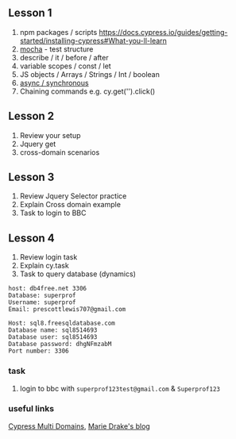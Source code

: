 ## Lesson 1
1. npm packages / scripts 
https://docs.cypress.io/guides/getting-started/installing-cypress#What-you-ll-learn
1. [mocha](https://mochajs.org/#getting-started) - test structure
1. describe / it / before / after
1. variable scopes / const / let
1. JS objects / Arrays / Strings / Int / boolean
1. [async / synchronous](https://mochajs.org/#asynchronous-code)
1. Chaining commands e.g. cy.get('').click()

## Lesson 2
1. Review your setup
1. Jquery get
1. cross-domain scenarios

## Lesson 3
1. Review Jquery Selector practice
1. Explain Cross domain example
1. Task to login to BBC

## Lesson 4
1. Review login task
1. Explain cy.task
1. Task to query database (dynamics)
```
host: db4free.net 3306
Database: superprof
Username: superprof
Email: prescottlewis707@gmail.com

Host: sql8.freesqldatabase.com
Database name: sql8514693
Database user: sql8514693
Database password: dhgNFmzabM
Port number: 3306
```

### task
1. login to bbc with `superprof123test@gmail.com` & `Superprof123`

### useful links
[Cypress Multi Domains](https://www.cypress.io/blog/2022/04/25/cypress-9-6-0-easily-test-multi-domain-workflows-with-cy-origin/), [Marie Drake's blog](https://www.mariedrake.com/post/testing-multiple-domains-with-cypress)

